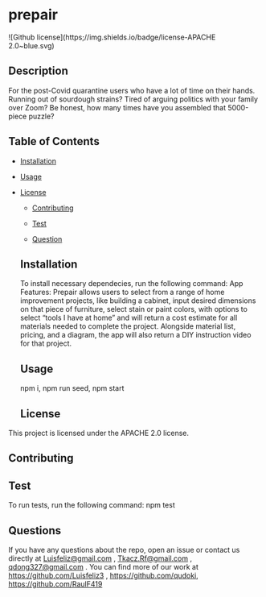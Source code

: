 # prepair
  ![Github license](https;//img.shields.io/badge/license-APACHE 2.0~blue.svg)

  ## Description
  For the post-Covid quarantine users who have a lot of time on their hands. Running out of sourdough strains? Tired of arguing politics with your family over Zoom? Be honest, how many times have you assembled that 5000-piece puzzle?

  ## Table of Contents

  * [Installation](#installation)

  * [Usage](#usage)
    
  
* [License](#license)

  
  * [Contributing](#contributing)

  * [Test](#test)

  * [Question](#question)

  ## Installation

  To install necessary dependecies, run the following command: App Features: Prepair allows users to select from a range of home improvement projects, like building a cabinet, input desired dimensions on that piece of furniture, select stain or paint colors, with options to select “tools I have at home” and will return a cost estimate for all materials needed to complete the project. Alongside material list, pricing, and a diagram, the app will also return a DIY instruction video for that project.
  

  ## Usage
  npm i, npm run seed, npm start

  ## License
This project is licensed under the APACHE 2.0 license.

  ## Contributing
  

  ## Test

  To run tests, run the following command: npm test
 

  ## Questions

  If you have any questions about the repo, open an issue or 
  contact us directly at Luisfeliz@gmail.com , Tkacz.Rf@gmail.com , qdong327@gmail.com . You can find more of our work at https://github.com/Luisfeliz3 , https://github.com/qudoki, https://github.com/RaulF419